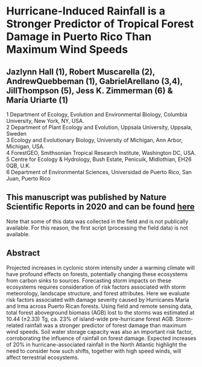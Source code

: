 # Hurricane-Induced Rainfall is a Stronger Predictor of Tropical Forest Damage in Puerto Rico Than Maximum Wind Speeds
## Jazlynn Hall (1), Robert Muscarella (2), AndrewQuebbeman (1), GabrielArellano (3,4), JillThompson (5), Jess K. Zimmerman (6) & María Uriarte (1)  
  
1 Department of Ecology, Evolution and Environmental Biology, Columbia University, New York, NY, USA.   
2 Department of Plant Ecology and Evolution, Uppsala University, Uppsala, Sweden   
3 Ecology and Evolutionary Biology, University of Michigan, Ann Arbor, Michigan, USA.   
4 ForestGEO, Smithsonian Tropical Research Institute, Washington DC, USA.   
5 Centre for Ecology & Hydrology, Bush Estate, Penicuik, Midlothian, EH26 0QB, U.K.   
6 Department of Environmental Sciences, Universidad de Puerto Rico, San Juan, Puerto Rico 

## This manuscript was published by Nature Scientific Reports in 2020 and can be found [here](https://www.nature.com/articles/s41598-020-61164-2)  
  
Note that some of this data was collected in the field and is not publically available. For this reason, the first script (processing the field data) is not available.


## Abstract
Projected increases in cyclonic storm intensity under a warming climate will have profound effects on forests, potentially changing these ecosystems from carbon sinks to sources. Forecasting storm impacts on these ecosystems requires consideration of risk factors associated with storm meteorology, landscape structure, and forest attributes. Here we evaluate risk factors associated with damage severity caused by Hurricanes María and Irma across Puerto Rican forests. Using field and remote sensing data, total forest aboveground biomass (AGB) lost to the storms was estimated at 10.44 (±2.33) Tg, ca. 23% of island-wide pre-hurricane forest AGB. Storm-related rainfall was a stronger predictor of forest damage than maximum wind speeds. Soil water storage capacity was also an important risk factor, corroborating the influence of rainfall on forest damage. Expected increases of 20% in hurricane-associated rainfall in the North Atlantic highlight the need to consider how such shifts, together with high speed winds, will affect terrestrial ecosystems.
